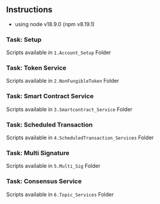 ## Instructions
- using node v18.9.0 (npm v8.19.1)

### Task: Setup
Scripts available in `1.Account_Setup` Folder

### Task: Token Service
Scripts available in `2.NonFungibleToken` Folder

### Task: Smart Contract Service
Scripts available in `3.Smartcontract_Service` Folder

### Task: Scheduled Transaction
Scripts available in `4.ScheduledTransaction_Services` Folder

### Task: Multi Signature
Scripts available in `5.Multi_Sig` Folder

### Task: Consensus Service
Scripts available in `6.Topic_Services` Folder

